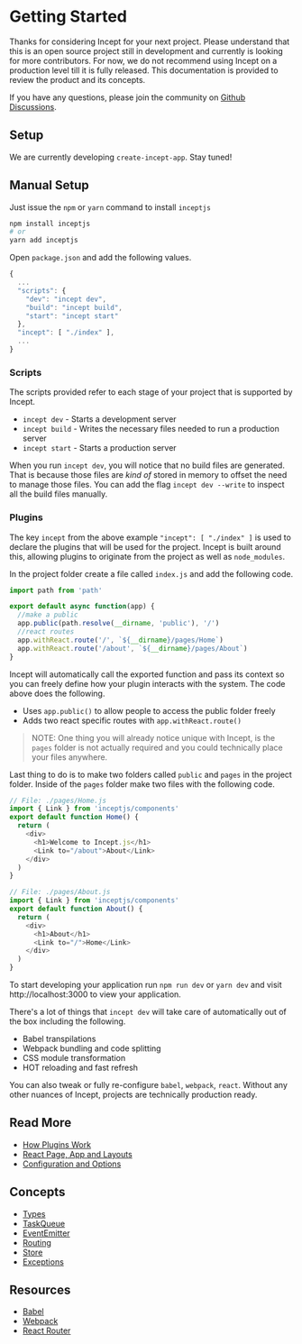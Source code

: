 # Getting Started

Thanks for considering Incept for your next project. Please understand 
that this is an open source project still in development and currently 
is looking for more contributors. For now, we do not recommend using 
Incept on a production level till it is fully released. This 
documentation is provided to review the product and its concepts.

If you have any questions, please join the community on 
[Github Discussions](https://github.com/inceptjs/incept.js/discussions).

## Setup

We are currently developing `create-incept-app`. Stay tuned!

## Manual Setup

Just issue the `npm` or `yarn` command to install `inceptjs`

```bash
npm install inceptjs
# or
yarn add inceptjs
```

Open `package.json` and add the following values.

```js
{
  ...
  "scripts": {
    "dev": "incept dev",
    "build": "incept build",
    "start": "incept start"
  },
  "incept": [ "./index" ],
  ...
}
```

### Scripts

The scripts provided refer to each stage of your project that is 
supported by Incept.

 - `incept dev` - Starts a development server
 - `incept build` - Writes the necessary files needed to run a production server
 - `incept start` - Starts a production server

When you run `incept dev`, you will notice that no build files are 
generated. That is because those files are *kind of* stored in memory
to offset the need to manage those files. You can add the flag 
`incept dev --write` to inspect all the build files manually.

### Plugins

The key `incept` from the above example `"incept": [ "./index" ]` is 
used to declare the plugins that will be used for the project. Incept is 
built around this, allowing plugins to originate from the project as 
well as `node_modules`.

In the project folder create a file called `index.js` and add the 
following code.

```js
import path from 'path'

export default async function(app) {
  //make a public
  app.public(path.resolve(__dirname, 'public'), '/')
  //react routes
  app.withReact.route('/', `${__dirname}/pages/Home`)
  app.withReact.route('/about', `${__dirname}/pages/About`)
}
```

Incept will automatically call the exported function and pass its 
context so you can freely define how your plugin interacts with the 
system. The code above does the following.

 - Uses `app.public()` to allow people to access the public folder freely
 - Adds two react specific routes with `app.withReact.route()`

> NOTE: One thing you will already notice unique with Incept, is the 
`pages` folder is not actually required and you could technically place 
your files anywhere. 

Last thing to do is to make two folders called `public` and `pages` in 
the project folder. Inside of the `pages` folder make two files with the
following code.

```js
// File: ./pages/Home.js
import { Link } from 'inceptjs/components'
export default function Home() {
  return (
    <div>
      <h1>Welcome to Incept.js</h1>
      <Link to="/about">About</Link>
    </div>
  )
}
```

```js
// File: ./pages/About.js
import { Link } from 'inceptjs/components'
export default function About() {
  return (
    <div>
      <h1>About</h1>
      <Link to="/">Home</Link>
    </div>
  )
}
```

To start developing your application run `npm run dev` or `yarn dev` and 
visit http://localhost:3000 to view your application.

There's a lot of things that `incept dev` will take care of automatically
out of the box including the following. 

 - Babel transpilations
 - Webpack bundling and code splitting
 - CSS module transformation
 - HOT reloading and fast refresh

You can also tweak or fully re-configure `babel`, `webpack`, `react`. 
Without any other nuances of Incept, projects are technically 
production ready.

## Read More

 - [How Plugins Work](./plugins.md)
 - [React Page, App and Layouts](./layouts.md)
 - [Configuration and Options](./config.md)

## Concepts

 - [Types](./types.md)
 - [TaskQueue](./taskqueue.md)
 - [EventEmitter](./events.md)
 - [Routing](./routing.md)
 - [Store](./store.md)
 - [Exceptions](./exception.md)

## Resources

 - [Babel](https://babeljs.io/)
 - [Webpack](https://webpack.js.org/)
 - [React Router](https://reactrouter.com/)